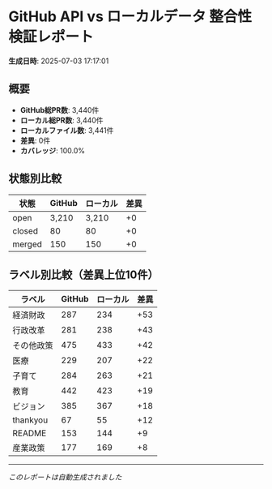 # GitHub API vs ローカルデータ 整合性検証レポート

**生成日時**: 2025-07-03 17:17:01

## 概要

- **GitHub総PR数**: 3,440件
- **ローカル総PR数**: 3,440件
- **ローカルファイル数**: 3,441件
- **差異**: 0件
- **カバレッジ**: 100.0%

## 状態別比較

| 状態 | GitHub | ローカル | 差異 |
|------|--------|----------|------|
| open | 3,210 | 3,210 | +0 |
| closed | 80 | 80 | +0 |
| merged | 150 | 150 | +0 |

## ラベル別比較（差異上位10件）

| ラベル | GitHub | ローカル | 差異 |
|--------|--------|----------|------|
| 経済財政 | 287 | 234 | +53 |
| 行政改革 | 281 | 238 | +43 |
| その他政策 | 475 | 433 | +42 |
| 医療 | 229 | 207 | +22 |
| 子育て | 284 | 263 | +21 |
| 教育 | 442 | 423 | +19 |
| ビジョン | 385 | 367 | +18 |
| thankyou | 67 | 55 | +12 |
| README | 153 | 144 | +9 |
| 産業政策 | 177 | 169 | +8 |

---
*このレポートは自動生成されました*